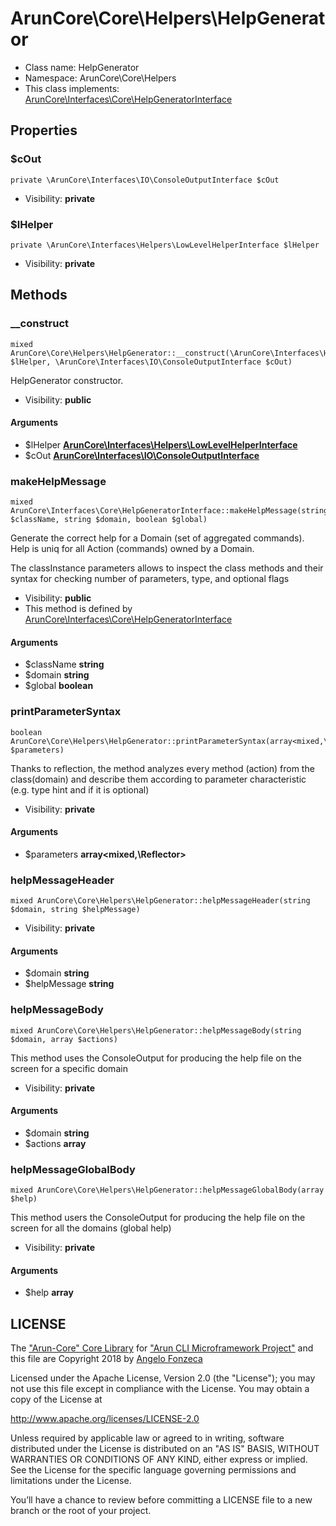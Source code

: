ArunCore\Core\Helpers\HelpGenerator
===============






* Class name: HelpGenerator
* Namespace: ArunCore\Core\Helpers
* This class implements: [ArunCore\Interfaces\Core\HelpGeneratorInterface](ArunCore-Interfaces-Core-HelpGeneratorInterface.md)




Properties
----------


### $cOut

    private \ArunCore\Interfaces\IO\ConsoleOutputInterface $cOut





* Visibility: **private**


### $lHelper

    private \ArunCore\Interfaces\Helpers\LowLevelHelperInterface $lHelper





* Visibility: **private**


Methods
-------


### __construct

    mixed ArunCore\Core\Helpers\HelpGenerator::__construct(\ArunCore\Interfaces\Helpers\LowLevelHelperInterface $lHelper, \ArunCore\Interfaces\IO\ConsoleOutputInterface $cOut)

HelpGenerator constructor.



* Visibility: **public**


#### Arguments
* $lHelper **[ArunCore\Interfaces\Helpers\LowLevelHelperInterface](ArunCore-Interfaces-Helpers-LowLevelHelperInterface.md)**
* $cOut **[ArunCore\Interfaces\IO\ConsoleOutputInterface](ArunCore-Interfaces-IO-ConsoleOutputInterface.md)**



### makeHelpMessage

    mixed ArunCore\Interfaces\Core\HelpGeneratorInterface::makeHelpMessage(string $className, string $domain, boolean $global)

Generate the correct help for a Domain (set of aggregated commands). Help is uniq for all Action (commands)
owned by a Domain.

The classInstance parameters allows to inspect the class methods and their syntax for checking number of parameters, type,
and optional flags

* Visibility: **public**
* This method is defined by [ArunCore\Interfaces\Core\HelpGeneratorInterface](ArunCore-Interfaces-Core-HelpGeneratorInterface.md)


#### Arguments
* $className **string**
* $domain **string**
* $global **boolean**



### printParameterSyntax

    boolean ArunCore\Core\Helpers\HelpGenerator::printParameterSyntax(array<mixed,\Reflector> $parameters)

Thanks to reflection, the method analyzes every method (action) from the class(domain)
and describe them according to parameter characteristic (e.g. type hint and if it is optional)



* Visibility: **private**


#### Arguments
* $parameters **array&lt;mixed,\Reflector&gt;**



### helpMessageHeader

    mixed ArunCore\Core\Helpers\HelpGenerator::helpMessageHeader(string $domain, string $helpMessage)





* Visibility: **private**


#### Arguments
* $domain **string**
* $helpMessage **string**



### helpMessageBody

    mixed ArunCore\Core\Helpers\HelpGenerator::helpMessageBody(string $domain, array $actions)

This method uses the ConsoleOutput for producing the help file on the screen for a specific domain



* Visibility: **private**


#### Arguments
* $domain **string**
* $actions **array**



### helpMessageGlobalBody

    mixed ArunCore\Core\Helpers\HelpGenerator::helpMessageGlobalBody(array $help)

This method users the ConsoleOutput for producing the help file on the screen for all the domains (global help)



* Visibility: **private**


#### Arguments
* $help **array**




LICENSE
-------

The ["Arun-Core" Core Library](https://github.com/afonzeca/arun-core) for ["Arun CLI Microframework Project"](https://github.com/afonzeca/arun) and this file are Copyright 2018 by [Angelo Fonzeca](https://www.linkedin.com/in/angelo-f-1806868/)

Licensed under the Apache License, Version 2.0 (the "License"); you may not use this file except in compliance with the License. You may obtain a copy of the License at

http://www.apache.org/licenses/LICENSE-2.0

Unless required by applicable law or agreed to in writing, software distributed under the License is distributed on an "AS IS" BASIS, WITHOUT WARRANTIES OR CONDITIONS OF ANY KIND, either express or implied. See the License for the specific language governing permissions and limitations under the License.

You’ll have a chance to review before committing a LICENSE file to a new branch or the root of your project.
